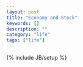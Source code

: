 ```yaml
---
layout: post
title: "Economy and Stock"
keywords: []
description: ""
category: "life"
tags: ["life"]
---
```

{% include JB/setup %}
